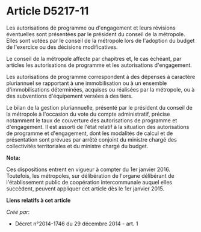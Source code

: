 # Article D5217-11

Les autorisations de programme ou d'engagement et leurs révisions éventuelles sont présentées par le président du conseil de
la métropole. Elles sont votées par le conseil de la métropole lors de l'adoption du budget de l'exercice ou des décisions
modificatives.

Le conseil de la métropole affecte par chapitres et, le cas échéant, par articles les autorisations de programme et les
autorisations d'engagement.

Les autorisations de programme correspondent à des dépenses à caractère pluriannuel se rapportant à une immobilisation ou à
un ensemble d'immobilisations déterminées, acquises ou réalisées par la métropole, ou à des subventions d'équipement versées
à des tiers.

Le bilan de la gestion pluriannuelle, présenté par le président du conseil de la métropole à l'occasion du vote du compte
administratif, précise notamment le taux de couverture des autorisations de programme et d'engagement. Il est assorti de
l'état relatif à la situation des autorisations de programme et d'engagement, dont les modalités de calcul et de présentation
sont prévues par arrêté conjoint du ministre chargé des collectivités territoriales et du ministre chargé du budget.

**Nota:**

Ces dispositions entrent en vigueur à compter du 1er janvier 2016. Toutefois, les métropoles, sur délibération de l'organe
délibérant de l'établissement public de coopération intercommunale auquel elles succèdent, peuvent appliquer cet article dès
le 1er janvier 2015.

**Liens relatifs à cet article**

_Créé par_:

  - Décret n°2014-1746 du 29 décembre 2014 - art. 1
